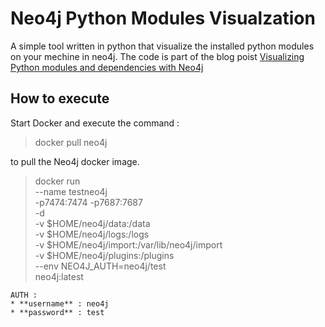 # Neo4j Python Modules Visualzation

A simple tool written in python that visualize the installed python modules on your mechine in neo4j. The code is part of the blog poist [Visualizing Python modules and dependencies with Neo4j](http://blog.adnansiddiqi.me/visualizing-python-modules-and-dependencies-with-neo4j/)


## How to execute

Start Docker and execute the command :
> docker pull neo4j 

to pull the Neo4j docker image.

> docker run \
    --name testneo4j \
    -p7474:7474 -p7687:7687 \
    -d \
    -v $HOME/neo4j/data:/data \
    -v $HOME/neo4j/logs:/logs \
    -v $HOME/neo4j/import:/var/lib/neo4j/import \
    -v $HOME/neo4j/plugins:/plugins \
    --env NEO4J_AUTH=neo4j/test \
    neo4j:latest
    
    
    AUTH :
    * **username** : neo4j
    * **password** : test